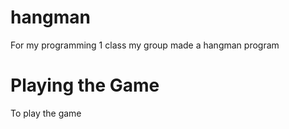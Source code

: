 # hangman
For my programming 1 class my group made a hangman program

# Playing the Game
To play the game
